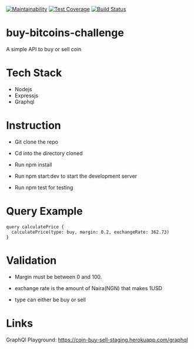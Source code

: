 [![Maintainability](https://api.codeclimate.com/v1/badges/50fce303dcfd73c05a16/maintainability)](https://codeclimate.com/github/tejiri4/buy-bitcoins-challenge/maintainability) [![Test Coverage](https://api.codeclimate.com/v1/badges/50fce303dcfd73c05a16/test_coverage)](https://codeclimate.com/github/tejiri4/buy-bitcoins-challenge/test_coverage) [![Build Status](https://travis-ci.com/tejiri4/buy-bitcoins-challenge.svg?branch=develop)](https://travis-ci.com/tejiri4/buy-bitcoins-challenge)

# buy-bitcoins-challenge
A simple API to buy or sell coin

# Tech Stack

- Nodejs
- Expressjs
- Graphql

# Instruction

- Git clone the repo

- Cd into the directory cloned

- Run npm install

- Run npm start:dev to start the development server

- Run npm test for testing

# Query Example

``` 
query calculatePrice {
  calculatePrice(type: buy, margin: 0.2, exchangeRate: 362.73)
}
```

# Validation

- Margin must be between 0 and 100.

- exchange rate is the amount of Naira(NGN) that makes 1USD

- type can either be buy or sell


# Links 

GraphQl Playground: https://coin-buy-sell-staging.herokuapp.com/graphql